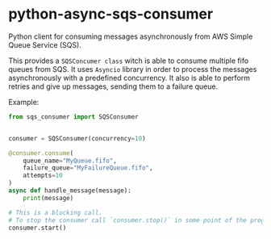# python-async-sqs-consumer

Python client for consuming messages asynchronously from AWS Simple Queue Service (SQS).

This provides a `SQSConcumer class` witch is able to consume multiple fifo queues from SQS.
It uses `Asyncio` library in order to process the messages asynchronously with a predefined concurrency.
It also is able to perform retries and give up messages, sending them to a failure queue.

Example:

```python
from sqs_consumer import SQSConsumer


consumer = SQSConsumer(concurrency=10)

@consumer.consume(
    queue_name="MyQueue.fifo",
    failure_queue="MyFailureQueue.fifo",
    attempts=10
)
async def handle_message(message):
    print(message)

# This is a blocking call.
# To stop the consumer call `consumer.stop()` in some point of the program.
consumer.start()
```